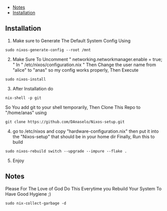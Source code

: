 * [Notes](#Note)
* [Installation](#Installation)

## Installation
1. Make sure to Generate The Default System Config Using
```
sudo nixos-generate-config --root /mnt
```
2. Make Sure To Uncomment " networking.networkmanager.enable = true; " In " /etc/nixos/configuration.nix "
Then Change the user name from "alice" to "anas" so my config works properly, Then Execute
```
sudo nixos-install
```
3. After Installation do
```
nix-shell -p git
```
So You add git to your shell temporarily, Then Clone This Repo to "/home/anas" using 
```
git clone https://github.com/DAnaselo/Nixos-setup.git
```
4. go to /etc/nixos and copy "hardware-configuration.nix" then put it into the "Nixos-setup" that should be in your home dir
Finally, Run this to build 
```
sudo nixos-rebuild switch --upgrade --impure --flake .
```
5. Enjoy
## Notes
Please For The Love of God Do This Everytime you Rebuild Your System To Have Good Hygiene ;)
```
sudo nix-collect-garbage -d
```
